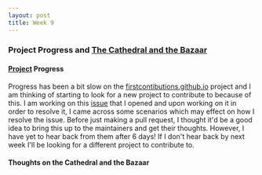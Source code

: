 ```yaml
---
layout: post 
title: Week 9
---
```


### Project Progress and [The Cathedral and the Bazaar](http://www.catb.org/~esr/writings/cathedral-bazaar/cathedral-bazaar/index.html)

#### [Project](https://github.com/firstcontributions/firstcontributions.github.io) Progress

Progress has been a bit slow on the [firstcontibutions.github.io](https://github.com/firstcontributions/firstcontributions.github.io) project and I am thinking of starting to look for a new project to contribute to because of this. I am working on this [issue](https://github.com/firstcontributions/firstcontributions.github.io/issues/78) that I opened and upon working on it in order to resolve it, I came across some scenarios which may effect on how I resolve the issue. Before just making a pull request, I thought it'd be a good idea to bring this up to the maintainers and get their thoughts. However, I have yet to hear back from them after 6 days! If I don't hear back by next week I'll be looking for a different project to contribute to.

#### Thoughts on the Cathedral and the Bazaar
